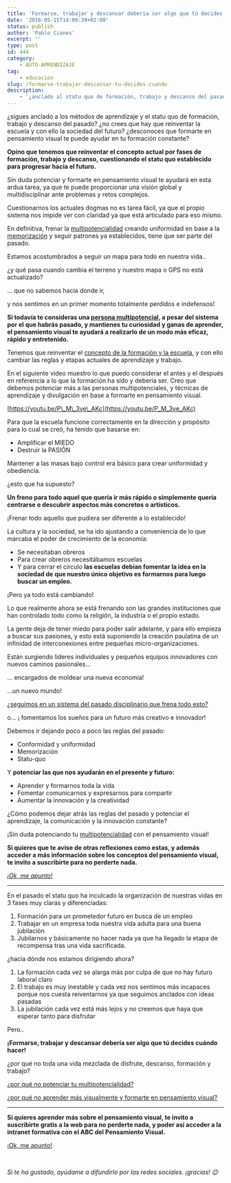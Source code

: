 ```yaml
---
title: 'Formarse, trabajar y descansar debería ser algo que tú decides cuándo hacer'
date: '2016-05-15T14:00:39+02:00'
status: publish
author: 'Pablo Cianes'
excerpt: ''
type: post
id: 444
category:
    - AUTO-APRENDIZAJE
tag:
    - educacion
slug: /formarse-trabajar-descansar-tu-decides-cuando
description:
    - '¿anclado al statu quo de formación, trabajo y descanso del pasado? Formarte en pensamiento visual te ayudará en tu formación constante.'
---
```

¿sigues anclado a los métodos de aprendizaje y el statu quo de formación, trabajo y descanso del pasado? ¿no crees que hay que reinventar la escuela y con ello la sociedad del futuro? ¿desconoces que formarte en pensamiento visual te puede ayudar en tu formación constante?

**Opino que tenemos que reinventar el concepto actual por fases de formación, trabajo y descanso, cuestionando el statu quo establecido para progresar hacia el futuro.**

Sin duda potenciar y formarte en pensamiento visual te ayudará en esta ardua tarea, ya que te puede proporcionar una visión global y multidisciplinar ante problemas y retos complejos.

Cuestionarnos los actuales dogmas no es tarea fácil, ya que el propio sistema nos impide ver con claridad ya que está articulado para eso mismo.

En definitiva, frenar la [multipotencialidad](https://www.pensamientovisual.es/category/multipotencial/) creando uniformidad en base a la [memorización](https://www.pensamientovisual.es/deja-de-memorizar-y-ser-un-producto-intercambiable-del-sistema-escolar/) y seguir patrones ya establecidos, tiene que ser parte del pasado.

Estamos acostumbrados a seguir un mapa para todo en nuestra vida..

¿y qué pasa cuando cambia el terreno y nuestro mapa o GPS no está actualizado?

… que no sabemos hacia donde ir,

y nos sentimos en un primer momento totalmente perdidos e indefensos!

**Si todavía te consideras una [persona multipotencial](https://www.pensamientovisual.es/category/multipotencial/), a pesar del sistema por el que habrás pasado, y mantienes tu curiosidad y ganas de aprender, el pensamiento visual te ayudará a realizarlo de un modo más eficaz, rápido y entretenido.**

Tenemos que reinventar el [concepto de la formación y la escuela](https://www.pensamientovisual.es/deja-de-memorizar-y-ser-un-producto-intercambiable-del-sistema-escolar/), y con ello cambiar las reglas y etapas actuales de aprendizaje y trabajo.

En el siguiente video muestro lo que puedo considerar el antes y el después en referencia a lo que la formación ha sido y debería ser. Creo que debemos potenciar más a las personas multipotenciales, y técnicas de aprendizaje y divulgación en base a formarte en pensamiento visual.

[https://youtu.be/P\_M\_3ve\_AKc](https://youtu.be/P_M_3ve_AKc)

Para que la escuela funcione correctamente en la dirección y propósito para lo cual se creó, ha tenido que basarse en:

- Amplificar el MIEDO
- Destruir la PASIÓN

Mantener a las masas bajo control era básico para crear uniformidad y obediencia.

¿esto que ha supuesto?

**Un freno para todo aquel que quería ir más rápido o simplemente quería centrarse o descubrir aspectos más concretos o artísticos.**

¡Frenar todo aquello que pudiera ser diferente a lo establecido!

La cultura y la sociedad, se ha ido ajustando a conveniencia de lo que marcaba el poder de crecimiento de la economía:

- Se necesitaban obreros
- Para crear obreros necesitábamos escuelas
- Y para cerrar el círculo **las escuelas debían fomentar la idea en la sociedad de que nuestro único objetivo es formarnos para luego buscar un empleo.**

¡Pero ya todo está cambiando!

Lo que realmente ahora se está frenando son las grandes instituciones que han controlado todo como la religión, la industria o el propio estado.

La gente deja de tener miedo para poder salir adelante, y para ello empieza a buscar sus pasiones, y esto está suponiendo la creación paulatina de un infinidad de interconexiones entre pequeñas micro-organizaciones.

Están surgiendo líderes individuales y pequeños equipos innovadores con nuevos caminos pasionales…

… encargados de moldear una nueva economía!

…un nuevo mundo!

[¿seguimos en un sistema del pasado disciplinario que frena todo esto?](https://www.pensamientovisual.es/deja-de-memorizar-y-ser-un-producto-intercambiable-del-sistema-escolar/)

o… ¡ fomentamos los sueños para un futuro más creativo e innovador!

Debemos ir dejando poco a poco las reglas del pasado:

- Conformidad y uniformidad
- Memorización
- Statu-quo

Y **potenciar las que nos ayudarán en el presente y futuro:**

- Aprender y formarnos toda la vida
- Fomentar comunicarnos y expresarnos para compartir
- Aumentar la innovación y la creatividad

¿Cómo podemos dejar atrás las reglas del pasado y potenciar el aprendizaje, la comunicación y la innovación constante?

¡Sin duda potenciando tu [multipotencialidad](https://www.pensamientovisual.es/category/multipotencial/) con el pensamiento visual!

**Si quieres que te avise de otras reflexiones como estas, y además acceder a más información sobre los conceptos del pensamiento visual, te invito a suscribirte para no perderte nada.**

[*¡Ok, me apunto!*](https://www.pensamientovisual.es/suscripcion/)

- - - - - -

En el pasado el statu quo ha inculcado la organización de nuestras vidas en 3 fases muy claras y diferenciadas:

1. Formación para un prometedor futuro en busca de un empleo
2. Trabajar en un empresa toda nuestra vida adulta para una buena jubilación
3. Jubilarnos y básicamente no hacer nada ya que ha llegado la etapa de recompensa tras una vida sacrificada.

¿hacia dónde nos estamos dirigiendo ahora?

1. La formación cada vez se alarga más por culpa de que no hay futuro laboral claro
2. El trabajo es muy inestable y cada vez nos sentimos más incapaces porque nos cuesta reiventarnos ya que seguimos anclados con ideas pasadas
3. La jubilación cada vez está más lejos y no creemos que haya que esperar tanto para disfrutar

Pero..

**¡Formarse, trabajar y descansar debería ser algo que tú decides cuándo hacer!**

¿por qué no toda una vida mezclada de disfrute, descanso, formación y trabajo?

[¿por qué no potenciar tu multipotencialidad?](https://www.pensamientovisual.es/category/multipotencial/)

[¿por qué no aprender más visualmente y formarte en pensamiento visual?](https://www.pensamientovisual.es/el-abc-del-pensamiento-visual/)

- - - - - -

**Si quieres aprender más sobre el pensamiento visual, te invito a suscribirte gratis a la web para no perderte nada, y poder así acceder a la intranet formativa con el ABC del Pensamiento Visual.**

[<span style="font-weight: 400;">¡Ok, me apunto!</span>](https://www.pensamientovisual.es/suscripcion/)

<span style="color: #ffffff;">.</span>

*Si te ha gustado, ayúdame* *a difundirlo por las redes sociales. ¡gracias! 😉*